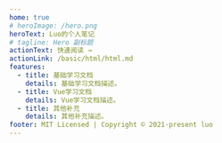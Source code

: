 ```yaml
---
home: true
# heroImage: /hero.png
heroText: Luo的个人笔记
# tagline: Hero 副标题
actionText: 快速阅读 →
actionLink: /basic/html/html.md
features:
  - title: 基础学习文档
    details: 基础学习文档描述。
  - title: Vue学习文档
    details: Vue学习文档描述。
  - title: 其他补充
    details: 其他补充描述。
footer: MIT Licensed | Copyright © 2021-present luo
---
```

